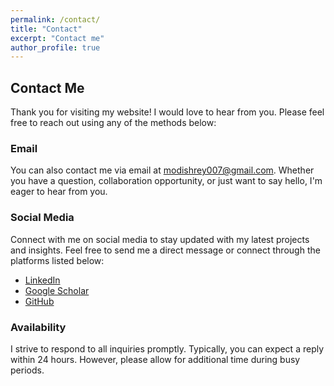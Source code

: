 ```yaml
---
permalink: /contact/
title: "Contact"
excerpt: "Contact me"
author_profile: true
---
```

## Contact Me

Thank you for visiting my website! I would love to hear from you. Please feel free to reach out using any of the methods below:

### Email
You can also contact me via email at modishrey007@gmail.com. Whether you have a question, collaboration opportunity, or just want to say hello, I'm eager to hear from you.

### Social Media
Connect with me on social media to stay updated with my latest projects and insights. Feel free to send me a direct message or connect through the platforms listed below:

- [LinkedIn](https://www.linkedin.com/in/shreymodi7/)
- [Google Scholar](https://scholar.google.com/citations?user=mfmrJUYAAAAJ&hl=en)
- [GitHub](https://github.com/shrey1608)


### Availability
I strive to respond to all inquiries promptly. Typically, you can expect a reply within 24 hours. However, please allow for additional time during busy periods.
